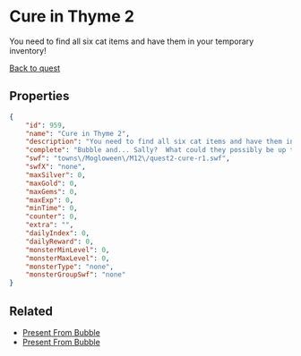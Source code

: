 # Cure in Thyme 2

You need to find all six cat items and have them in your temporary inventory!

[Back to quest](../quests.md)

## Properties

```json
{
    "id": 959,
    "name": "Cure in Thyme 2",
    "description": "You need to find all six cat items and have them in your temporary inventory!",
    "complete": "Bubble and... Sally?  What could they possibly be up to?  There's only one way to find out.  Someone's going to have to follow them.",
    "swf": "towns\/Mogloween\/M12\/quest2-cure-r1.swf",
    "swfX": "none",
    "maxSilver": 0,
    "maxGold": 0,
    "maxGems": 0,
    "maxExp": 0,
    "minTime": 0,
    "counter": 0,
    "extra": "",
    "dailyIndex": 0,
    "dailyReward": 0,
    "monsterMinLevel": 0,
    "monsterMaxLevel": 0,
    "monsterType": "none",
    "monsterGroupSwf": "none"
}
```

## Related

- [Present From Bubble](../items/7554-present-from-bubble.md)
- [Present From Bubble](../items/7555-present-from-bubble.md)

